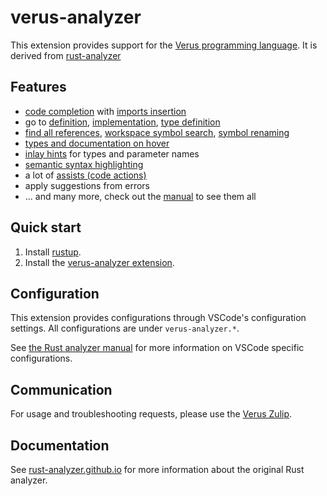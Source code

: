 # verus-analyzer

This extension provides support for the [Verus programming language](https://github.com/verus-lang/verus).
It is derived from [rust-analyzer](https://rust-analyzer.github.io/)

## Features

- [code completion] with [imports insertion]
- go to [definition], [implementation], [type definition]
- [find all references], [workspace symbol search], [symbol renaming]
- [types and documentation on hover]
- [inlay hints] for types and parameter names
- [semantic syntax highlighting]
- a lot of [assists (code actions)]
- apply suggestions from errors
- ... and many more, check out the [manual] to see them all

[code completion]: https://rust-analyzer.github.io/manual.html#magic-completions
[imports insertion]: https://rust-analyzer.github.io/manual.html#completion-with-autoimport
[definition]: https://rust-analyzer.github.io/manual.html#go-to-definition
[implementation]: https://rust-analyzer.github.io/manual.html#go-to-implementation
[type definition]: https://rust-analyzer.github.io/manual.html#go-to-type-definition
[find all references]: https://rust-analyzer.github.io/manual.html#find-all-references
[workspace symbol search]: https://rust-analyzer.github.io/manual.html#workspace-symbol
[symbol renaming]: https://rust-analyzer.github.io/manual.html#rename
[types and documentation on hover]: https://rust-analyzer.github.io/manual.html#hover
[inlay hints]: https://rust-analyzer.github.io/manual.html#inlay-hints
[semantic syntax highlighting]: https://rust-analyzer.github.io/manual.html#semantic-syntax-highlighting
[assists (code actions)]: https://rust-analyzer.github.io/manual.html#assists-code-actions
[manual]: https://rust-analyzer.github.io/manual.html

## Quick start

1. Install [rustup].
2. Install the [verus-analyzer extension].

[rustup]: https://rustup.rs
[verus-analyzer extension]: https://marketplace.visualstudio.com/items?itemName=rust-lang.rust-analyzer

## Configuration

This extension provides configurations through VSCode's configuration settings. All configurations are under `verus-analyzer.*`.

See [the Rust analyzer manual](https://rust-analyzer.github.io/manual.html#vs-code-2) for more information on VSCode specific configurations.

## Communication

For usage and troubleshooting requests, please use the [Verus Zulip](https://verus-lang.zulipchat.com/).

## Documentation

See [rust-analyzer.github.io](https://rust-analyzer.github.io/) for more information about the original Rust analyzer.
